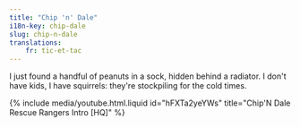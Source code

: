 ```yaml
---
title: "Chip 'n' Dale"
i18n-key: chip-dale
slug: chip-n-dale
translations:
    fr: tic-et-tac
---
```


I just found a handful of peanuts in a sock, hidden behind a radiator. I don't
have kids, I have squirrels: they're stockpiling for the cold times.

<!-- more -->

{% include media/youtube.html.liquid id="hFXTa2yeYWs" title="Chip'N Dale Rescue Rangers Intro [HQ]" %}
